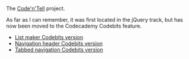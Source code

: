 The [Code'n'Tell](https://www.codecademy.com/courses/web-beginner-en-R7w8I/0/1)
project.

As far as I can remember, it was first located in the jQuery track, but has now
been moved to the Codecademy Codebits feature.

- [List maker Codebits version](https://www.codecademy.com/christianheinrichs/codebits/zVn4og)
- [Navigation header Codebits version](https://www.codecademy.com/christianheinrichs/codebits/oqZuYG)
- [Tabbed navigation Codebits version](https://www.codecademy.com/christianheinrichs/codebits/g4VFch)
